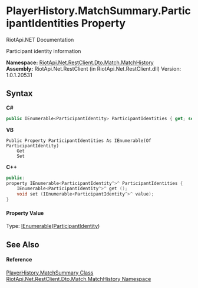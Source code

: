 # PlayerHistory.MatchSummary.ParticipantIdentities Property 
RiotApi.NET Documentation 

Participant identity information

**Namespace:**&nbsp;<a href="c79636f5-9d79-3c46-e4a4-26f17b6e48df">RiotApi.Net.RestClient.Dto.Match.MatchHistory</a><br />**Assembly:**&nbsp;RiotApi.Net.RestClient (in RiotApi.Net.RestClient.dll) Version: 1.0.1.20531

## Syntax

**C#**<br />
``` C#
public IEnumerable<ParticipantIdentity> ParticipantIdentities { get; set; }
```

**VB**<br />
``` VB
Public Property ParticipantIdentities As IEnumerable(Of ParticipantIdentity)
	Get
	Set
```

**C++**<br />
``` C++
public:
property IEnumerable<ParticipantIdentity^>^ ParticipantIdentities {
	IEnumerable<ParticipantIdentity^>^ get ();
	void set (IEnumerable<ParticipantIdentity^>^ value);
}
```


#### Property Value
Type: <a href="http://msdn2.microsoft.com/en-us/library/9eekhta0" target="_blank">IEnumerable</a>(<a href="428099db-1673-bb92-57b4-66ca4dddcc58">ParticipantIdentity</a>)

## See Also


#### Reference
<a href="9d6443bd-4f3a-50c6-c20f-c0a4a5c63edb">PlayerHistory.MatchSummary Class</a><br /><a href="c79636f5-9d79-3c46-e4a4-26f17b6e48df">RiotApi.Net.RestClient.Dto.Match.MatchHistory Namespace</a><br />